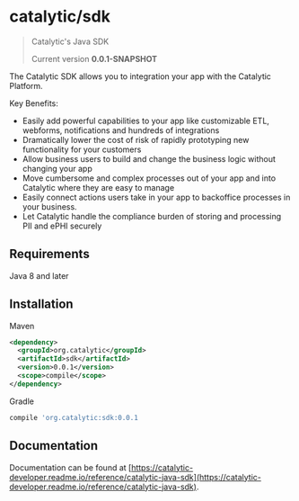 # catalytic/sdk
> Catalytic's Java SDK
>
> Current version **0.0.1-SNAPSHOT**

The Catalytic SDK allows you to integration your app with the Catalytic Platform.

Key Benefits:

 - Easily add powerful capabilities to your app like customizable ETL, webforms, notifications and hundreds of integrations
 - Dramatically lower the cost of risk of rapidly prototyping new functionality for your customers
 - Allow business users to build and change the business logic without changing your app
 - Move cumbersome and complex processes out of your app and into Catalytic where they are easy to manage
 - Easily connect actions users take in your app to backoffice processes in your business.
 - Let Catalytic handle the compliance burden of storing and processing PII and ePHI securely


## Requirements
Java 8 and later

## Installation
Maven

```xml
<dependency>
  <groupId>org.catalytic</groupId>
  <artifactId>sdk</artifactId>
  <version>0.0.1</version>
  <scope>compile</scope>
</dependency>
```

Gradle

```groovy
compile 'org.catalytic:sdk:0.0.1
```

## Documentation
Documentation can be found at [https://catalytic-developer.readme.io/reference/catalytic-java-sdk](https://catalytic-developer.readme.io/reference/catalytic-java-sdk).
